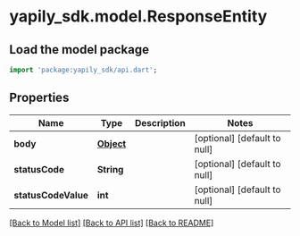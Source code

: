 # yapily_sdk.model.ResponseEntity

## Load the model package
```dart
import 'package:yapily_sdk/api.dart';
```

## Properties
Name | Type | Description | Notes
------------ | ------------- | ------------- | -------------
**body** | [**Object**](.md) |  | [optional] [default to null]
**statusCode** | **String** |  | [optional] [default to null]
**statusCodeValue** | **int** |  | [optional] [default to null]

[[Back to Model list]](../README.md#documentation-for-models) [[Back to API list]](../README.md#documentation-for-api-endpoints) [[Back to README]](../README.md)


